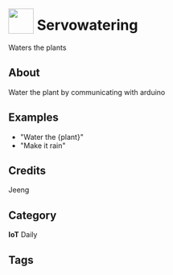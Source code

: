 # <img src="https://raw.githack.com/FortAwesome/Font-Awesome/master/svgs/solid/tree.svg" card_color="#40DBB0" width="50" height="50" style="vertical-align:bottom"/> Servowatering
Waters the plants

## About
Water the plant by communicating with arduino

## Examples
* "Water the {plant}"
* "Make it rain"

## Credits
Jeeng

## Category
**IoT**
Daily

## Tags

